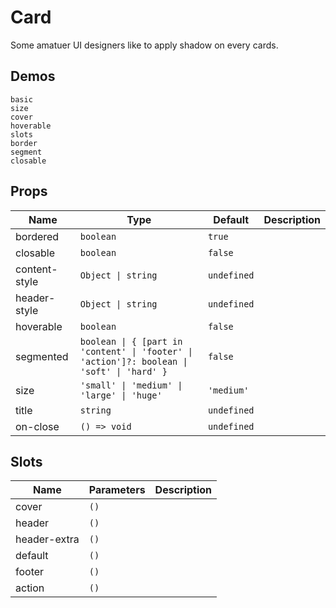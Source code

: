 # Card

Some amatuer UI designers like to apply shadow on every cards.

## Demos

```demo
basic
size
cover
hoverable
slots
border
segment
closable
```

## Props

| Name | Type | Default | Description |
| --- | --- | --- | --- |
| bordered | `boolean` | `true` |  |
| closable | `boolean` | `false` |  |
| content-style | `Object \| string` | `undefined` |  |
| header-style | `Object \| string` | `undefined` |  |
| hoverable | `boolean` | `false` |  |
| segmented | `boolean \| { [part in 'content' \| 'footer' \| 'action']?: boolean \| 'soft' \| 'hard' }` | `false` |  |
| size | `'small' \| 'medium' \| 'large' \| 'huge'` | `'medium'` |  |
| title | `string` | `undefined` |  |
| on-close | `() => void` | `undefined` |  |

## Slots

| Name         | Parameters | Description |
| ------------ | ---------- | ----------- |
| cover        | `()`       |             |
| header       | `()`       |             |
| header-extra | `()`       |             |
| default      | `()`       |             |
| footer       | `()`       |             |
| action       | `()`       |             |
